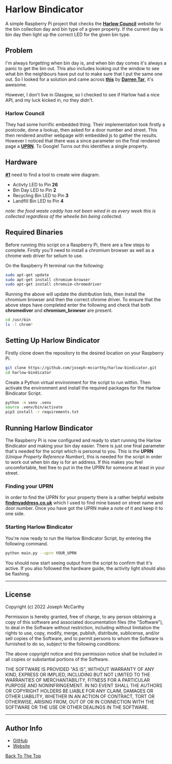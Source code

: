 # Harlow Bindicator

A simple Raspberry Pi project that checks the [__Harlow Council__](https://www.harlow.gov.uk/) website for the bin collection day and bin type of a given property. If the current day is bin day then light up the correct LED for the given bin type.

## Problem

I'm always forgetting when bin day is, and when bin day comes it's always a panic to get the bin out. This also includes looking out the window to see what bin the neighbours have put out to make sure that I put the same one out. So I looked for a solution and came across [__this__](https://twitter.com/tarbard/status/1002464120447397888) by [__Darren Tar__](https://twitter.com/tarbard), it's awesome.

However, I don't live in Glasgow, so I checked to see if Harlow had a nice API, and my luck kicked in, no they didn't.

### Harlow Council

They had some horrific embedded thing. Their implementation took firstly a postcode, done a lookup, then asked for a door number and street. This then rendered another webpage with embedded js to gather the results. However I noticed that there was a since parameter on the final rendered page a [__UPRN__](https://www.geoplace.co.uk/addresses-streets/location-data/the-uprn). To Google! Turns out this identifies a single property.

## Hardware

[__#1__](https://github.com/joseph-mccarthy/harlow-bindicator/issues/1) need to find a tool to create wire diagram.

* Activty LED to Pin __26__
* Bin Day LED to Pin __2__
* Recycling Bin LED to Pin __3__
* Landfill Bin LED to Pin __4__

_note: the food waste caddy has not been wired in as every week this is collected regardless of the wheelie bin being collected._

## Required Binaries

Before running this script on a Raspberry Pi, there are a few steps to complete. Firstly you'll need to install a chromium browser as well as a chrome web driver for selium to use.

On the Raspberry Pi terminal run the following:

```bash
sudo apt-get update
sudo apt-get install chromium-browser
sudo apt-get install chromuim-chromedriver
```

Running the above will update the distribution lists, then install the chromium browser and then the correct chrome driver. To ensure that the above steps have completed enter the following and check that both __chromediver__ and __chromium_browser__ are present.

```bash
cd /usr/bin
ls -l chrom*
```

## Setting Up Harlow Bindicator

Firstly clone down the repository to the desired location on your Raspberry Pi.

```bash
git clone https://github.com/joseph-mccarthy/harlow-bindicator.git
cd harlow-bindicator
```

Create a Python virtual environment for the script to run within. Then activate the environment and install the required packages for the Harlow Bindicator Script.

```bash
python -m venv .venv
source .venv/bin/activate
pip3 install -r requirements.txt
```

## Running Harlow Bindicator

The Raspberry Pi is now configured and ready to start running the Harlow Bindicator and making your bin day easier. There is just one final parameter that's needed for the script which is personal to you. This is the __UPRN__ (_Unique Property Reference Number_), this is needed for the script in order to work out when bin day is for an address. If this makes you feel uncomfortable, feel free to put in the the UPRN for someone at least in your street.

### Finding your UPRN

In order to find the UPRN for your property there is a rather helpful website [__findmyaddress.co.uk__](https://www.findmyaddress.co.uk/search) which I used to find mine based on street name and door number. Once you have got the UPRN make a note of it and keep it to one side.

### Starting Harlow Bindicator

You're now ready to run the Harlow Bindicator Script, by entering the following command.

```bash
python main.py --uprn YOUR_UPRN
```

You should now start seeing output from the script to confirm that it's active. If you also followed the hardware guide, the activity light should also be flashing.

---

## License

Copyright (c) 2022 Joseph McCarthy

Permission is hereby granted, free of charge, to any person obtaining a copy
of this software and associated documentation files (the "Software"), to deal
in the Software without restriction, including without limitation the rights
to use, copy, modify, merge, publish, distribute, sublicense, and/or sell
copies of the Software, and to permit persons to whom the Software is
furnished to do so, subject to the following conditions:

The above copyright notice and this permission notice shall be included in all
copies or substantial portions of the Software.

THE SOFTWARE IS PROVIDED "AS IS", WITHOUT WARRANTY OF ANY KIND,
EXPRESS OR IMPLIED, INCLUDING BUT NOT LIMITED TO THE WARRANTIES OF
MERCHANTABILITY, FITNESS FOR A PARTICULAR PURPOSE AND NONINFRINGEMENT.
IN NO EVENT SHALL THE AUTHORS OR COPYRIGHT HOLDERS BE LIABLE FOR ANY CLAIM,
DAMAGES OR OTHER LIABILITY, WHETHER IN AN ACTION OF CONTRACT, TORT OR
OTHERWISE, ARISING FROM, OUT OF OR IN CONNECTION WITH THE SOFTWARE OR THE USE
OR OTHER DEALINGS IN THE SOFTWARE.

---

## Author Info

* [GitHub](https://github.com/joseph-mccarthy)
* [Website](https://joseph-mccarthy.github.io/)

[Back To The Top](#harlow-bindicator)
